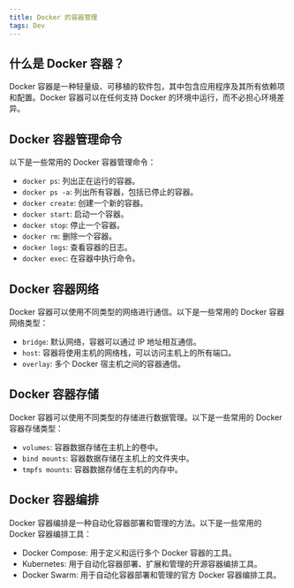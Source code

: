 ```yaml
---
title: Docker 的容器管理
tags: Dev
---
```


## 什么是 Docker 容器？

Docker 容器是一种轻量级、可移植的软件包，其中包含应用程序及其所有依赖项和配置。Docker 容器可以在任何支持 Docker 的环境中运行，而不必担心环境差异。<!--more-->

## Docker 容器管理命令

以下是一些常用的 Docker 容器管理命令：

- `docker ps`: 列出正在运行的容器。
- `docker ps -a`: 列出所有容器，包括已停止的容器。
- `docker create`: 创建一个新的容器。
- `docker start`: 启动一个容器。
- `docker stop`: 停止一个容器。
- `docker rm`: 删除一个容器。
- `docker logs`: 查看容器的日志。
- `docker exec`: 在容器中执行命令。

## Docker 容器网络

Docker 容器可以使用不同类型的网络进行通信。以下是一些常用的 Docker 容器网络类型：

- `bridge`: 默认网络，容器可以通过 IP 地址相互通信。
- `host`: 容器将使用主机的网络栈，可以访问主机上的所有端口。
- `overlay`: 多个 Docker 宿主机之间的容器通信。

## Docker 容器存储

Docker 容器可以使用不同类型的存储进行数据管理。以下是一些常用的 Docker 容器存储类型：

- `volumes`: 容器数据存储在主机上的卷中。
- `bind mounts`: 容器数据存储在主机上的文件夹中。
- `tmpfs mounts`: 容器数据存储在主机的内存中。

## Docker 容器编排

Docker 容器编排是一种自动化容器部署和管理的方法。以下是一些常用的 Docker 容器编排工具：

- Docker Compose: 用于定义和运行多个 Docker 容器的工具。
- Kubernetes: 用于自动化容器部署、扩展和管理的开源容器编排工具。
- Docker Swarm: 用于自动化容器部署和管理的官方 Docker 容器编排工具。

